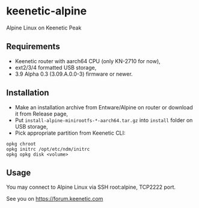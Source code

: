 # keenetic-alpine
Alpine Linux on Keenetic Peak

## Requirements
* Keenetic router with aarch64 CPU (only KN-2710 for now),
* ext2/3/4 formatted USB storage,
* 3.9 Alpha 0.3 (3.09.A.0.0-3) firmware or newer.

## Installation
* Make an installation archive from Entware/Alpine on router or download it from Release page,
* Put `install-alpine-minirootfs-*-aarch64.tar.gz` into `install` folder on USB storage,
* Pick appropriate partition from Keenetic CLI:

```
opkg chroot
opkg initrc /opt/etc/ndm/initrc
opkg opkg disk <volume>
```

## Usage
You may connect to Alpine Linux via SSH root:alpine, TCP2222 port.

See you on https://forum.keenetic.com
